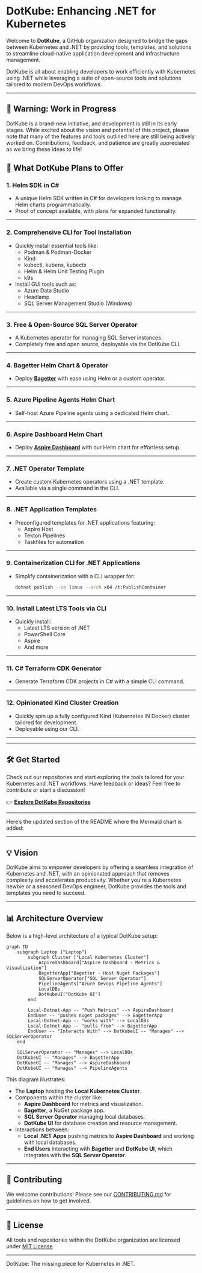 # DotKube: Enhancing .NET for Kubernetes

Welcome to **DotKube**, a GitHub organization designed to bridge the gaps between Kubernetes and .NET by providing tools, templates, and solutions to streamline cloud-native application development and infrastructure management.

DotKube is all about enabling developers to work efficiently with Kubernetes using .NET while leveraging a suite of open-source tools and solutions tailored to modern DevOps workflows.

---

## 🚧 Warning: Work in Progress

DotKube is a brand-new initiative, and development is still in its early stages. While excited about the vision and potential of this project, please note that many of the features and tools outlined here are still being actively worked on. Contributions, feedback, and patience are greatly appreciated as we bring these ideas to life!

## 🚀 What DotKube Plans to Offer

### 1. **Helm SDK in C#**
   - A unique Helm SDK written in C# for developers looking to manage Helm charts programmatically.
   - Proof of concept available, with plans for expanded functionality.

---

### 2. **Comprehensive CLI for Tool Installation**
   - Quickly install essential tools like:
     - Podman & Podman-Docker
     - Kind
     - kubectl, kubens, kubectx
     - Helm & Helm Unit Testing Plugin
     - k9s
   - Install GUI tools such as:
     - Azure Data Studio
     - Headlamp
     - SQL Server Management Studio (Windows)

---

### 3. **Free & Open-Source SQL Server Operator**
   - A Kubernetes operator for managing SQL Server instances.
   - Completely free and open source, deployable via the DotKube CLI.

---

### 4. **Bagetter Helm Chart & Operator**
   - Deploy **[Bagetter](https://www.bagetter.com/)** with ease using Helm or a custom operator.

---

### 5. **Azure Pipeline Agents Helm Chart**
   - Self-host Azure Pipeline agents using a dedicated Helm chart.

---

### 6. **Aspire Dashboard Helm Chart**
   - Deploy **[Aspire Dashboard](https://aspiredashboard.com/)** with our Helm chart for effortless setup.

---

### 7. **.NET Operator Template**
   - Create custom Kubernetes operators using a .NET template.
   - Available via a single command in the CLI.

---

### 8. **.NET Application Templates**
   - Preconfigured templates for .NET applications featuring:
     - Aspire Host
     - Tekton Pipelines
     - Taskfiles for automation

---

### 9. **Containerization CLI for .NET Applications**
   - Simplify containerization with a CLI wrapper for:
     ```bash
     dotnet publish --os linux --arch x64 /t:PublishContainer
     ```

---

### 10. **Install Latest LTS Tools via CLI**
   - Quickly install:
     - Latest LTS version of .NET
     - PowerShell Core
     - Aspire
     - And more

---

### 11. **C# Terraform CDK Generator**
   - Generate Terraform CDK projects in C# with a simple CLI command.

---

### 12. **Opinionated Kind Cluster Creation**
   - Quickly spin up a fully configured Kind (Kubernetes IN Docker) cluster tailored for development.
   - Deployable using our CLI.

---


---

## 🛠️ Get Started

Check out our repositories and start exploring the tools tailored for your Kubernetes and .NET workflows. Have feedback or ideas? Feel free to contribute or start a discussion!

👉 **[Explore DotKube Repositories](https://github.com/DotKube)**

---


Here’s the updated section of the README where the Mermaid chart is added:

---

## 💡 Vision

DotKube aims to empower developers by offering a seamless integration of Kubernetes and .NET, with an opinionated approach that removes complexity and accelerates productivity. Whether you're a Kubernetes newbie or a seasoned DevOps engineer, DotKube provides the tools and templates you need to succeed.

---

## 📊 Architecture Overview

Below is a high-level architecture of a typical DotKube setup:

```mermaid
graph TD
    subgraph Laptop ["Laptop"]
        subgraph Cluster ["Local Kubernetes Cluster"]
            AspireDashboard["Aspire Dashboard - Metrics & Visualization"]
            BagetterApp["Bagetter - Host Nuget Packages"]
            SQLServerOperator["SQL Server Operator"]
            PipelineAgents["Azure Devops Pipeline Agents"]
            LocalDBs
            DotKubeUI["DotKube UI"]
        end

        Local-Dotnet-App -- "Push Metrics" --> AspireDashboard
        EndUser -- "pushes nuget packages" --> BagetterApp
        Local-Dotnet-App -- "works with" --> LocalDBs
        Local-Dotnet-App -- "pulls from" --> BagetterApp
        EndUser -- "Interacts With" --> DotKubeUI -- "Manages" --> SQLServerOperator
    end

    SQLServerOperator -- "Manages" --> LocalDBs
    DotKubeUI -- "Manages" --> BagetterApp
    DotKubeUI -- "Manages" --> AspireDashboard
    DotKubeUI -- "Manages" --> PipelineAgents

```

This diagram illustrates:

- The **Laptop** hosting the **Local Kubernetes Cluster**.
- Components within the cluster like:
  - **Aspire Dashboard** for metrics and visualization.
  - **Bagetter**, a NuGet package app.
  - **SQL Server Operator** managing local databases.
  - **DotKube UI** for database creation and resource management.
- Interactions between:
  - **Local .NET Apps** pushing metrics to **Aspire Dashboard** and working with local databases.
  - **End Users** interacting with **Bagetter** and **DotKube UI**, which integrates with the **SQL Server Operator**.

---

## 🤝 Contributing

We welcome contributions! Please see our [CONTRIBUTING.md](CONTRIBUTING.md) for guidelines on how to get involved.

---

## 📄 License

All tools and repositories within the DotKube organization are licensed under [MIT License](LICENSE).

---

DotKube: The missing piece for Kubernetes in .NET.